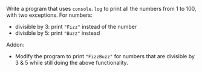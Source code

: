 Write a program that uses `console.log` to print all the numbers from 1 to 100,
with two exceptions.
For numbers:
 * divisible by 3: print `"Fizz"` instead of the number
 * divisible by 5: print `"Buzz"` instead

Addon:
* Modify the program to print `"FizzBuzz"` for numbers that are divisible by 3 & 5 while still doing the above functionality.